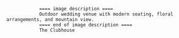 
                ==== image description ====
                Outdoor wedding venue with modern seating, floral arrangements, and mountain view.
                ==== end of image description ====
                The Clubhouse